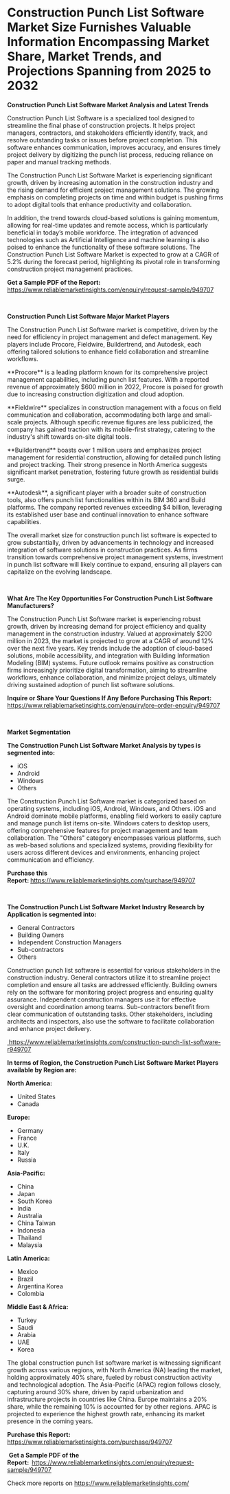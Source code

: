 <p><h1>Construction Punch List Software Market Size Furnishes Valuable Information Encompassing Market Share, Market Trends, and Projections Spanning from 2025 to 2032</h1></p><p><strong>Construction Punch List Software Market Analysis and Latest Trends</strong></p>
<p><p>Construction Punch List Software is a specialized tool designed to streamline the final phase of construction projects. It helps project managers, contractors, and stakeholders efficiently identify, track, and resolve outstanding tasks or issues before project completion. This software enhances communication, improves accuracy, and ensures timely project delivery by digitizing the punch list process, reducing reliance on paper and manual tracking methods.</p><p>The Construction Punch List Software Market is experiencing significant growth, driven by increasing automation in the construction industry and the rising demand for efficient project management solutions. The growing emphasis on completing projects on time and within budget is pushing firms to adopt digital tools that enhance productivity and collaboration.</p><p>In addition, the trend towards cloud-based solutions is gaining momentum, allowing for real-time updates and remote access, which is particularly beneficial in today’s mobile workforce. The integration of advanced technologies such as Artificial Intelligence and machine learning is also poised to enhance the functionality of these software solutions. The Construction Punch List Software Market is expected to grow at a CAGR of 5.2% during the forecast period, highlighting its pivotal role in transforming construction project management practices.</p></p>
<p><strong>Get a Sample PDF of the Report:&nbsp;</strong> <a href="https://www.reliablemarketinsights.com/enquiry/request-sample/949707?utm_campaign=3065&utm_medium=2&utm_source=Github&utm_content=ia&utm_term=06032025&utm_id=construction-punch-list-software">https://www.reliablemarketinsights.com/enquiry/request-sample/949707</a></p>
<p>&nbsp;</p>
<p><strong>Construction Punch List Software Major Market Players</strong></p>
<p><p>The Construction Punch List Software market is competitive, driven by the need for efficiency in project management and defect management. Key players include Procore, Fieldwire, Buildertrend, and Autodesk, each offering tailored solutions to enhance field collaboration and streamline workflows.</p><p>**Procore** is a leading platform known for its comprehensive project management capabilities, including punch list features. With a reported revenue of approximately $600 million in 2022, Procore is poised for growth due to increasing construction digitization and cloud adoption.</p><p>**Fieldwire** specializes in construction management with a focus on field communication and collaboration, accommodating both large and small-scale projects. Although specific revenue figures are less publicized, the company has gained traction with its mobile-first strategy, catering to the industry's shift towards on-site digital tools.</p><p>**Buildertrend** boasts over 1 million users and emphasizes project management for residential construction, allowing for detailed punch listing and project tracking. Their strong presence in North America suggests significant market penetration, fostering future growth as residential builds surge.</p><p>**Autodesk**, a significant player with a broader suite of construction tools, also offers punch list functionalities within its BIM 360 and Build platforms. The company reported revenues exceeding $4 billion, leveraging its established user base and continual innovation to enhance software capabilities.</p><p>The overall market size for construction punch list software is expected to grow substantially, driven by advancements in technology and increased integration of software solutions in construction practices. As firms transition towards comprehensive project management systems, investment in punch list software will likely continue to expand, ensuring all players can capitalize on the evolving landscape.</p></p>
<p>&nbsp;</p>
<p><strong>What Are The Key Opportunities For Construction Punch List Software Manufacturers?</strong></p>
<p><p>The Construction Punch List Software market is experiencing robust growth, driven by increasing demand for project efficiency and quality management in the construction industry. Valued at approximately $200 million in 2023, the market is projected to grow at a CAGR of around 12% over the next five years. Key trends include the adoption of cloud-based solutions, mobile accessibility, and integration with Building Information Modeling (BIM) systems. Future outlook remains positive as construction firms increasingly prioritize digital transformation, aiming to streamline workflows, enhance collaboration, and minimize project delays, ultimately driving sustained adoption of punch list software solutions.</p></p>
<p><strong>Inquire or Share Your Questions If Any Before Purchasing This Report:</strong> <a href="https://www.reliablemarketinsights.com/enquiry/pre-order-enquiry/949707?utm_campaign=3065&utm_medium=2&utm_source=Github&utm_content=ia&utm_term=06032025&utm_id=construction-punch-list-software">https://www.reliablemarketinsights.com/enquiry/pre-order-enquiry/949707</a></p>
<p>&nbsp;</p>
<p><strong>Market Segmentation</strong></p>
<p><strong>The Construction Punch List Software Market Analysis by types is segmented into:</strong></p>
<p><ul><li>iOS</li><li>Android</li><li>Windows</li><li>Others</li></ul></p>
<p><p>The Construction Punch List Software market is categorized based on operating systems, including iOS, Android, Windows, and Others. iOS and Android dominate mobile platforms, enabling field workers to easily capture and manage punch list items on-site. Windows caters to desktop users, offering comprehensive features for project management and team collaboration. The "Others" category encompasses various platforms, such as web-based solutions and specialized systems, providing flexibility for users across different devices and environments, enhancing project communication and efficiency.</p></p>
<p><strong>Purchase this Report:&nbsp;</strong><a href="https://www.reliablemarketinsights.com/purchase/949707?utm_campaign=3065&utm_medium=2&utm_source=Github&utm_content=ia&utm_term=06032025&utm_id=construction-punch-list-software">https://www.reliablemarketinsights.com/purchase/949707</a></p>
<p>&nbsp;</p>
<p><strong>The Construction Punch List Software Market Industry Research by Application is segmented into:</strong></p>
<p><ul><li>General Contractors</li><li>Building Owners</li><li>Independent Construction Managers</li><li>Sub-contractors</li><li>Others</li></ul></p>
<p><p>Construction punch list software is essential for various stakeholders in the construction industry. General contractors utilize it to streamline project completion and ensure all tasks are addressed efficiently. Building owners rely on the software for monitoring project progress and ensuring quality assurance. Independent construction managers use it for effective oversight and coordination among teams. Sub-contractors benefit from clear communication of outstanding tasks. Other stakeholders, including architects and inspectors, also use the software to facilitate collaboration and enhance project delivery.</p></p>
<p><a href="https://www.reliablemarketinsights.com/construction-punch-list-software-r949707?utm_campaign=3065&utm_medium=2&utm_source=Github&utm_content=ia&utm_term=06032025&utm_id=construction-punch-list-software">&nbsp;https://www.reliablemarketinsights.com/construction-punch-list-software-r949707</a></p>
<p><strong>In terms of Region, the Construction Punch List Software Market Players available by Region are:</strong></p>
<p>
    <p> <strong> North America: </strong>
        <ul>
            <li>United States</li>
            <li>Canada</li>
        </ul>
        </p> 
    <p> <strong> Europe: </strong>
        <ul>
            <li>Germany</li>
            <li>France</li>
            <li>U.K.</li>
            <li>Italy</li>
            <li>Russia</li>
        </ul>
        </p> 
    <p> <strong> Asia-Pacific: </strong>
        <ul>
            <li>China</li>
            <li>Japan</li>
            <li>South Korea</li>
            <li>India</li>
            <li>Australia</li>
            <li>China Taiwan</li>
            <li>Indonesia</li>
            <li>Thailand</li>
            <li>Malaysia</li>
        </ul>
        </p> 
    <p> <strong> Latin America: </strong>
        <ul>
            <li>Mexico</li>
            <li>Brazil</li>
            <li>Argentina Korea</li>
            <li>Colombia</li>
        </ul>
        </p> 
    <p> <strong> Middle East & Africa: </strong>
        <ul>
            <li>Turkey</li>
            <li>Saudi</li>
            <li>Arabia</li>
            <li>UAE</li>
            <li>Korea</li>
        </ul>
    </p>
    </p>
<p><p>The global construction punch list software market is witnessing significant growth across various regions, with North America (NA) leading the market, holding approximately 40% share, fueled by robust construction activity and technological adoption. The Asia-Pacific (APAC) region follows closely, capturing around 30% share, driven by rapid urbanization and infrastructure projects in countries like China. Europe maintains a 20% share, while the remaining 10% is accounted for by other regions. APAC is projected to experience the highest growth rate, enhancing its market presence in the coming years.</p></p>
<p><strong>Purchase this Report: </strong><a href="https://www.reliablemarketinsights.com/purchase/949707?utm_campaign=3065&utm_medium=2&utm_source=Github&utm_content=ia&utm_term=06032025&utm_id=construction-punch-list-software">https://www.reliablemarketinsights.com/purchase/949707</a></p>
<p>&nbsp;<strong>Get a Sample PDF of the Report:&nbsp;&nbsp;</strong><a href="https://www.reliablemarketinsights.com/enquiry/request-sample/949707?utm_campaign=3065&utm_medium=2&utm_source=Github&utm_content=ia&utm_term=06032025&utm_id=construction-punch-list-software">https://www.reliablemarketinsights.com/enquiry/request-sample/949707</a></p>
<p><strong></strong></p>
<p>Check more reports on <a href="https://www.reliablemarketinsights.com/?utm_campaign=3065&utm_medium=2&utm_source=Github&utm_content=ia&utm_term=06032025&utm_id=construction-punch-list-software">https://www.reliablemarketinsights.com/</a></p>